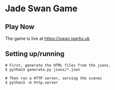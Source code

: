 # Jade Swan Game

## Play Now

The game is live at https://swan.jgarby.uk

## Setting up/running

```
# First, generate the HTML files from the jsons.
$ python3 generate.py jsons/*.json

# Then run a HTTP server, serving the scenes
$ python3 -m http.server
```
